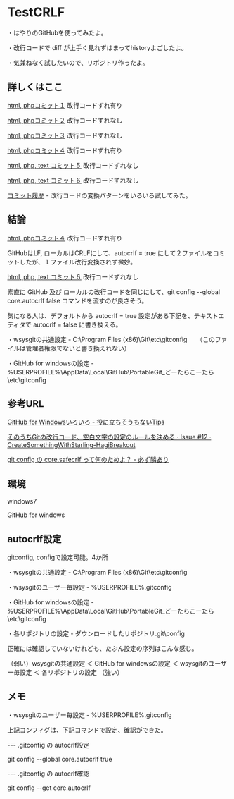 TestCRLF
=======

・はやりのGitHubを使ってみたよ。

・改行コードで diff が上手く見れずはまってhistoryよごしたよ。

・気兼ねなく試したいので、リポジトリ作ったよ。

詳しくはここ
----------------

[html, phpコミット１](https://github.com/akagane99/TestCRLF/commit/f6d6ba81822639be206251a319ed4d6b5a64d55f) 改行コードずれ有り

[html, phpコミット２](https://github.com/akagane99/TestCRLF/commit/95987d979cf30f0a265c3ca8b763fa6cce4579dd) 改行コードずれなし

[html, phpコミット３](https://github.com/akagane99/TestCRLF/commit/b246771aa625f2848bf7f6bb60e28d3ea84afa6d) 改行コードずれなし

[html, phpコミット４](https://github.com/akagane99/TestCRLF/commit/d3c013b3e1c1388fa4b2263568c04aa0e946935e) 改行コードずれ有り

[html, php, text コミット５](https://github.com/akagane99/TestCRLF/commit/34b89f520730ea442cad86f6d83793fdac8e551f) 改行コードずれなし

[html, php, text コミット６](https://github.com/akagane99/TestCRLF/commit/8b154bc05f2154c2487a2c3330d3b812dc2f8aa6) 改行コードずれなし

[コミット履歴](https://github.com/akagane99/TestCRLF/commits/master) - 改行コードの変換パターンをいろいろ試してみた。

結論
----------------

[html, phpコミット４](https://github.com/akagane99/TestCRLF/commit/d3c013b3e1c1388fa4b2263568c04aa0e946935e) 改行コードずれ有り

GitHubはLF, ローカルはCRLFにして、autocrlf = true にして２ファイルをコミットしたが、１ファイル改行変換されず微妙。



[html, php, text コミット６](https://github.com/akagane99/TestCRLF/commit/8b154bc05f2154c2487a2c3330d3b812dc2f8aa6) 改行コードずれなし

素直に GitHub 及び ローカルの改行コードを同じにして、git config --global core.autocrlf false コマンドを流すのが良さそう。

気になる人は、デフォルトから autocrlf = true 設定がある下記を、テキストエディタで autocrlf = false に書き換える。

・wsysgitの共通設定 - C:\Program Files (x86)\Git\etc\gitconfig　　（このファイルは管理者権限でないと書き換えれない）

・GitHub for windowsの設定 - %USERPROFILE%\AppData\Local\GitHub\PortableGit_どーたらこーたら\etc\gitconfig

参考URL
----------------

[GitHub for Windowsいろいろ - 役に立ちそうもないTips](http://d.hatena.ne.jp/dojum/20121126)

[そのうちGitの改行コード、空白文字の設定のルールを決める · Issue #12 · CreateSomethingWithStarling-HagiBreakout](https://github.com/CreateSomethingWithStarling/HagiBreakout/issues/12)

[git config の core.safecrlf って何のためよ？ - 必ず隣あり](http://d.hatena.ne.jp/couichi/20110207/1297101115)

環境
----------------

windows7

GitHub for windows

autocrlf設定
----------------
gitconfig, configで設定可能。4か所

・wsysgitの共通設定 - C:\Program Files (x86)\Git\etc\gitconfig

・wsysgitのユーザー毎設定 - %USERPROFILE%\.gitconfig

・GitHub for windowsの設定 - %USERPROFILE%\AppData\Local\GitHub\PortableGit_どーたらこーたら\etc\gitconfig

・各リポジトリの設定 - ダウンロードしたリポジトリ\.git\config



正確には確認していないけれども、たぶん設定の序列はこんな感じ。

（弱い）wsysgitの共通設定 ＜ GitHub for windowsの設定 ＜ wsysgitのユーザー毎設定 ＜ 各リポジトリの設定 （強い）

メモ
----------------

・wsysgitのユーザー毎設定 - %USERPROFILE%\.gitconfig

上記コンフィグは、下記コマンドで設定、確認ができた。

--- .gitconfig の autocrlf設定

git config --global core.autocrlf true

--- .gitconfig の autocrlf確認

git config --get core.autocrlf
